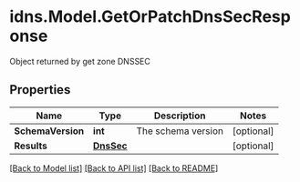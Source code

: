 # idns.Model.GetOrPatchDnsSecResponse
Object returned by get zone DNSSEC

## Properties

Name | Type | Description | Notes
------------ | ------------- | ------------- | -------------
**SchemaVersion** | **int** | The schema version | [optional] 
**Results** | [**DnsSec**](DnsSec.md) |  | [optional] 

[[Back to Model list]](../README.md#documentation-for-models) [[Back to API list]](../README.md#documentation-for-api-endpoints) [[Back to README]](../README.md)

